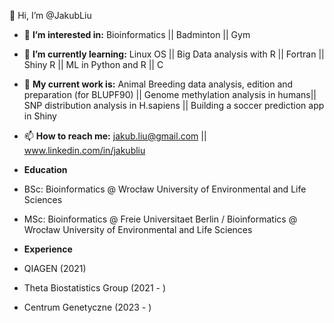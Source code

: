👋 Hi, I’m @JakubLiu
- 👀 **I’m interested in:**  Bioinformatics  ||  Badminton  ||  Gym
- 🌱 **I’m currently learning:**   Linux OS  ||  Big Data analysis with R  ||  Fortran ||  Shiny R ||  ML in Python and R || C
- 🌱 **My current work is:**   Animal Breeding data analysis, edition and preparation (for BLUPF90)  || Genome methylation analysis in humans||  SNP distribution analysis in H.sapiens  ||  Building a soccer prediction app in Shiny
- 📫 **How to reach me:**  jakub.liu@gmail.com  ||  www.linkedin.com/in/jakubliu
  
- **Education**
- BSc: Bioinformatics @ Wrocław University of Environmental and Life Sciences
- MSc: Bioinformatics @ Freie Universitaet Berlin / Bioinformatics @ Wrocław University of Environmental and Life Sciences
  
- **Experience**
- QIAGEN (2021)
- Theta Biostatistics Group (2021 - )
- Centrum Genetyczne (2023 - )

<!---
JakubLiu/JakubLiu is a ✨ special ✨ repository because its `README.md` (this file) appears on your GitHub profile.
You can click the Preview link to take a look at your changes.
--->
